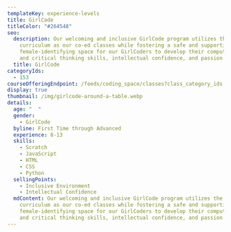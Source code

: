 ```yaml
---
templateKey: experience-levels
title: GirlCode
titleColor: "#264548"
seo:
  description: Our welcoming and inclusive GirlCode program utilizes the same
    curriculum as our co-ed classes while fostering a safe and supportive
    female-identifying space for our GirlCoders to develop their computational
    and critical thinking skills, intellectual confidence, and passion for STEM.
  title: GirlCode
categoryIds:
  - 153
courseOfferingEndpoint: /feeds/coding_space/classes?class_category_ids[]=153
display: true
thumbnail: /img/girlcode-around-a-table.webp
details:
  age: "  "
  gender:
    - GirlCode
  byline: First Time through Advanced
  experience: 8-13
  skills:
    - Scratch
    - JavaScript
    - HTML
    - CSS
    - Python
  sellingPoints:
    - Inclusive Environment
    - Intellectual Confidence
  mdContent: Our welcoming and inclusive GirlCode program utilizes the same
    curriculum as our co-ed classes while fostering a safe and supportive
    female-identifying space for our GirlCoders to develop their computational
    and critical thinking skills, intellectual confidence, and passion for STEM.
---
```

